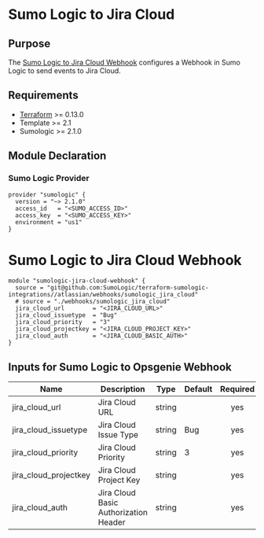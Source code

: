 # Sumo Logic to Jira Cloud

## Purpose

The [Sumo Logic to Jira Cloud Webhook](https://help.sumologic.com/Beta/Webhook_Connections_for_Jira/Webhook_Connection_for_Jira_Cloud) configures a Webhook in Sumo Logic to send events to Jira Cloud.

## Requirements

* [Terraform](https://www.terraform.io/downloads.html) >= 0.13.0
* Template >= 2.1
* Sumologic >= 2.1.0

## Module Declaration

### Sumo Logic Provider

```shell
provider "sumologic" {
  version = "~> 2.1.0"
  access_id   = "<SUMO_ACCESS_ID>"
  access_key  = "<SUMO_ACCESS_KEY>"
  environment = "us1"
}
```

# Sumo Logic to Jira Cloud Webhook
```shell
module "sumologic-jira-cloud-webhook" {
  source = "git@github.com:SumoLogic/terraform-sumologic-integrations//atlassian/webhooks/sumologic_jira_cloud"
  # source = "./webhooks/sumologic_jira_cloud"
  jira_cloud_url        = "<JIRA_CLOUD_URL>"
  jira_cloud_issuetype  = "Bug"
  jira_cloud_priority   = "3"
  jira_cloud_projectkey = "<JIRA_CLOUD_PROJECT_KEY>"
  jira_cloud_auth       = "<JIRA_CLOUD_BASIC_AUTH>"
}
```

## Inputs for Sumo Logic to Opsgenie Webhook

| Name | Description | Type | Default | Required |
|------|-------------|------|---------|:-----:|
|jira_cloud_url|Jira Cloud URL|string||yes
|jira_cloud_issuetype|Jira Cloud Issue Type|string|Bug|yes
|jira_cloud_priority|Jira Cloud Priority|string|3|yes
|jira_cloud_projectkey|Jira Cloud Project Key|string||yes
|jira_cloud_auth|Jira Cloud Basic Authorization Header|string||yes